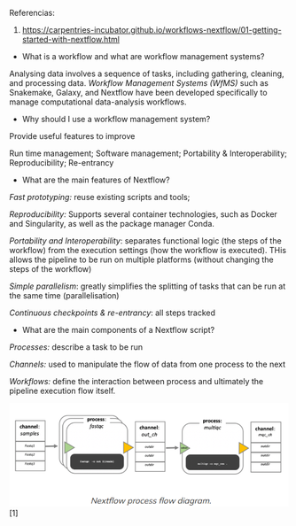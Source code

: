 

Referencias:
1. https://carpentries-incubator.github.io/workflows-nextflow/01-getting-started-with-nextflow.html


- What is a workflow and what are workflow management systems?

Analysing data involves a sequence of tasks, including gathering, cleaning, and processing data. *Workflow Management Systems (WfMS)* such as Snakemake, Galaxy, and Nextflow have been developed specifically to manage computational data-analysis workflows. 

- Why should I use a workflow management system?

Provide useful features to improve

Run time management; Software management; Portability & Interoperability; Reproducibility; Re-entrancy

- What are the main features of Nextflow?

*Fast prototyping:* reuse existing scripts and tools;

*Reproducibility:* Supports several container technologies, such as Docker and  Singularity, as well as the package manager Conda.

*Portability and Interoperability*: separates functional logic (the steps of the workflow) from the execution settings (how the workflow is executed). THis allows the pipeline to be run on multiple platforms (without changing the steps of the workflow)

*Simple parallelism*: greatly simplifies the splitting of tasks that can be run at the same time (parallelisation)

*Continuous checkpoints & re-entrancy*: all steps tracked

- What are the main components of a Nextflow script?

*Processes:* describe a task to be run

*Channels:* used to manipulate the flow of data from one process to the next

*Workflows:* define the interaction between process and ultimately the pipeline execution flow itself.

![Alt text](<Screenshot from 2023-12-28 22-08-55.png>) [1]


